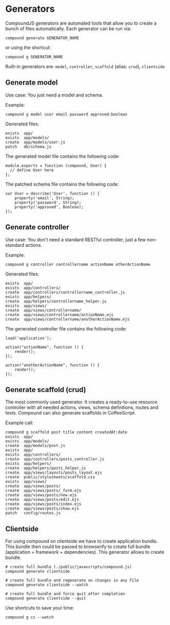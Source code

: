 # Generators

CompoundJS generators are automated tools that allow you to create a bunch of files automatically. Each generator can be run via:

```
compound generate GENERATOR_NAME
```

or using the shortcut:

```
compound g GENERATOR_NAME
```

Built-in generators are: `model`, `controller`, `scaffold` (alias: `crud`),
`clientside`

## Generate model

Use case: You just need a model and schema.

Example:

```
compound g model user email password approved:boolean
```
Generated files:

```
exists  app/
exists  app/models/
create  app/models/user.js
patch   db/schema.js
```

The generated model file contains the following code:

```
module.exports = function (compound, User) {
  // define User here
};
```

The patched schema file contains the following code:

```
var User = describe('User', function () {
    property('email', String);
    property('password', String);
    property('approved', Boolean);
});
```

## Generate controller

Use case: You don't need a standard RESTful controller, just a few non-standard actions.

Example:

```
compound g controller controllername actionName otherActionName
```

Generated files:

```
exists  app/
exists  app/controllers/
create  app/controllers/controllername_controller.js
exists  app/helpers/
create  app/helpers/controllername_helper.js
exists  app/views/
create  app/views/controllername/
create  app/views/controllername/actionName.ejs
create  app/views/controllername/anotherActionName.ejs
```

The generated controller file contains the following code:

```
load('application');

action("actionName", function () {
    render();
});

action("anotherActionName", function () {
    render();
});
```

## Generate scaffold (crud)

The most commonly used generator. It creates a ready-to-use resource controller with all needed actions, views, schema definitions, routes and tests. Compound can also generate scaffolds in CoffeeScript.

Example call:

```
compound g scaffold post title content createdAt:date
exists  app/
exists  app/models/
create  app/models/post.js
exists  app/
exists  app/controllers/
create  app/controllers/posts_controller.js
exists  app/helpers/
create  app/helpers/posts_helper.js
create  app/views/layouts/posts_layout.ejs
create  public/stylesheets/scaffold.css
exists  app/views/
create  app/views/posts/
create  app/views/posts/_form.ejs
create  app/views/posts/new.ejs
create  app/views/posts/edit.ejs
create  app/views/posts/index.ejs
create  app/views/posts/show.ejs
patch   config/routes.js
```

## Clientside

For using compound on clientside we have to create application bundle. This
bundle then could be passed to browserify to create full bundle (application +
framework + dependencies). This generator allows to create bundle.

    # create full bundle (./public/javascripts/compound.js)
    compound generate clientside

    # create full bundle and regenerate on changes in any file
    compound generate clientside --watch

    # create full bundle and force quit after completion
    compound generate clientside --quit

Use shortcuts to save your time:

    compound g cs --watch
